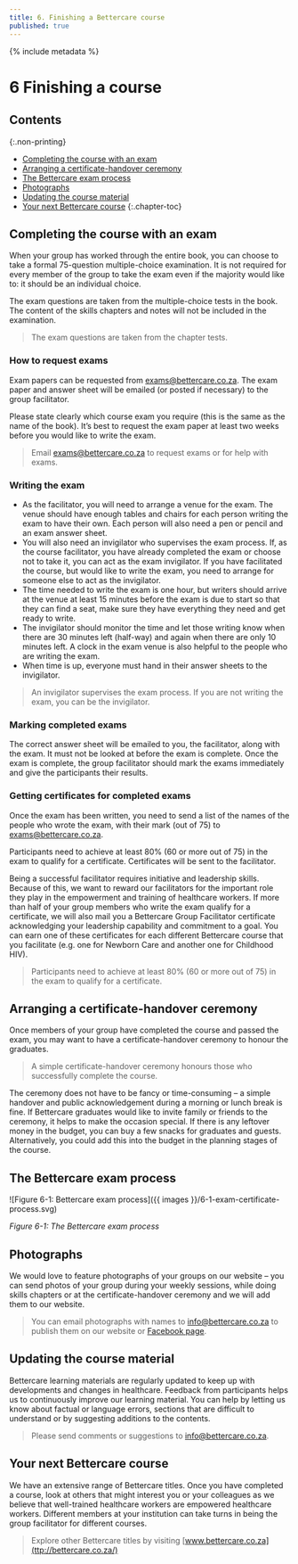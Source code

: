```yaml
---
title: 6. Finishing a Bettercare course
published: true
---
```


{% include metadata %}

# **6** Finishing a course

## Contents
{:.non-printing}

*   [Completing the course with an exam](#completing-the-course-with-an-exam)
*   [Arranging a certificate-handover ceremony](#arranging-a-certificate-handover-ceremony)
*   [The Bettercare exam process](#the-bettercare-exam-process)
*   [Photographs](#photographs)
*   [Updating the course material](#updating-the-course-material)
*   [Your next Bettercare course](#your-next-bettercare-course)
{:.chapter-toc}

## Completing the course with an exam

When your group has worked through the entire book, you can choose to take a formal 75-question multiple-choice examination. It is not required for every member of the group to take the exam even if the majority would like to: it should be an individual choice.

The exam questions are taken from the multiple-choice tests in the book. The content of the skills chapters and notes will not be included in the examination.

> The exam questions are taken from the chapter tests. 

### How to request exams

Exam papers can be requested from <exams@bettercare.co.za>. The exam paper and answer sheet will be emailed (or posted if necessary) to the group facilitator. 

Please state clearly which course exam you require (this is the same as the name of the book). It’s best to request the exam paper at least two weeks before you would like to write the exam.

> Email <exams@bettercare.co.za> to request exams or for help with exams.

### Writing the exam

* As the facilitator, you will need to arrange a venue for the exam. The venue should have enough tables and chairs for each person writing the exam to have their own. Each person will also need a pen or pencil and an exam answer sheet.
* You will also need an invigilator who supervises the exam process. If, as the course facilitator, you have already completed the exam or choose not to take it, you can act as the exam invigilator. If you have facilitated the course, but would like to write the exam, you need to arrange for someone else to act as the invigilator. 
* The time needed to write the exam is one hour, but writers should arrive at the venue at least 15 minutes before the exam is due to start so that they can find a seat, make sure they have everything they need and get ready to write.
* The invigilator should monitor the time and let those writing know when there are 30 minutes left (half-way) and again when there are only 10 minutes left. A clock in the exam venue is also helpful to the people who are writing the exam.
* When time is up, everyone must hand in their answer sheets to the invigilator.

> An invigilator supervises the exam process. If you are not writing the exam, you can be the invigilator.

### Marking completed exams

The correct answer sheet will be emailed to you, the facilitator, along with the exam. It must not be looked at before the exam is complete. Once the exam is complete, the group facilitator should mark the exams immediately and give the participants their results. 

### Getting certificates for completed exams

Once the exam has been written, you need to send a list of the names of the people who wrote the exam, with their mark (out of 75) to <exams@bettercare.co.za>. 

Participants need to achieve at least 80% (60 or more out of 75) in the exam to qualify for a certificate. Certificates will be sent to the facilitator. 

Being a successful facilitator requires initiative and leadership skills. Because of this, we want to reward our facilitators for the important role they play in the empowerment and training of healthcare workers. If more than half of your group members who write the exam qualify for a certificate, we will also mail you a Bettercare Group Facilitator certificate acknowledging your leadership capability and commitment to a goal. You can earn one of these certificates for each different Bettercare course that you facilitate (e.g. one for Newborn Care and another one for Childhood HIV).

> Participants need to achieve at least 80% (60 or more out of 75) in the exam to qualify for a certificate.

## Arranging a certificate-handover ceremony

Once members of your group have completed the course and passed the exam, you may want to have a certificate-handover ceremony to honour the graduates. 

> A simple certificate-handover ceremony honours those who successfully complete the course.

The ceremony does not have to be fancy or time-consuming – a simple handover and public acknowledgement during a morning or lunch break is fine. If Bettercare graduates would like to invite family or friends to the ceremony, it helps to make the occasion special. If there is any leftover money in the budget, you can buy a few snacks for graduates and guests. Alternatively, you could add this into the budget in the planning stages of the course.

## The Bettercare exam process

![Figure 6-1: Bettercare exam process]({{ images }}/6-1-exam-certificate-process.svg)

*Figure 6-1: The Bettercare exam process*

## Photographs

We would love to feature photographs of your groups on our website – you can send photos of your group during your weekly sessions, while doing skills chapters or at the certificate-handover ceremony and we will add them to our website. 

> You can email photographs with names to <info@bettercare.co.za> to publish them on our website or [Facebook page](https://facebook.com/forbettercare). 

## Updating the course material

Bettercare learning materials are regularly updated to keep up with developments and changes in healthcare. Feedback from participants helps us to continuously improve our learning material. You can help by letting us know about factual or language errors, sections that are difficult to understand or by suggesting additions to the contents. 

> Please send comments or suggestions to <info@bettercare.co.za>.

## Your next Bettercare course

We have an extensive range of Bettercare titles. Once you have completed a course, look at others that might interest you or your colleagues as we believe that well-trained healthcare workers are empowered healthcare workers.  Different members at your institution can take turns in being the group facilitator for different courses.

> Explore other Bettercare titles by visiting [www.bettercare.co.za](ttp://bettercare.co.za/)